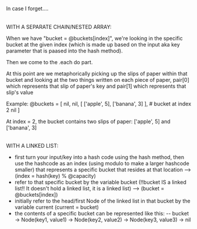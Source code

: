 In case I forget....

######

WITH A SEPARATE CHAIN/NESTED ARRAY:

When we have "bucket = @buckets[index]", we're looking in the specific bucket at the given index (which is made up based on the input aka key parameter that is paased into the hash method). 

Then we come to the .each do part. 

At this point are we metaphorically picking up the slips of paper within that bucket and looking at the two things written on each piece of paper, pair[0] which represents that slip of paper's key and pair[1] which represents that slip's value

Example:
@buckets = [
  nil, 
  nil, 
  [ ['apple', 5], ['banana', 3] ],  # bucket at index 2
  nil
]

At index = 2, the bucket contains two slips of paper: ['apple', 5] and ['banana', 3]

######

WITH A LINKED LIST:

- first turn your input/key into a hash code using the hash method, then use the hashcode as an index (using modulo to make a larger hashcode smaller) that represents a specific bucket that resides at that location 
--> (index = hash(key) % @capacity)
- refer to that specific bucket by the variable bucket (!!bucket IS a linked list!! It doesn't hold a linked list, it is a linked list)
--> (bucket = @buckets[index])
- initially refer to the head/first Node of the linked list in that bucket by the variable current (current = bucket)
- the contents of a specific bucket can be represented like this:
-- bucket -> Node(key1, value1) -> Node(key2, value2) -> Node(key3, value3) -> nil